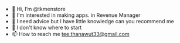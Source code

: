 - 👋 Hi, I’m @tkmenstore
- 👀 I'm interested in making apps.  in Revenue Manager
- 🌱 I need advice  but I have little knowledge  can you recommend me
- 💞️ I don't know where to start
- 📫 How to reach me tee.thanawut33@gmail.com

<!---
tkmenstore/tkmenstore is a ✨ special ✨ repository because its `README.md` (this file) appears on your GitHub profile.
You can click the Preview link to take a look at your changes.
--->
